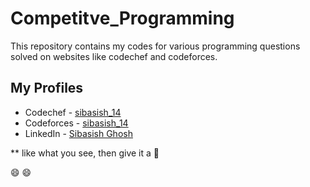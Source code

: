 # Competitve_Programming
This repository contains my codes for various programming questions solved on websites like codechef and codeforces.

## My Profiles
* Codechef - [sibasish_14](https://www.codechef.com/users/sibasish_14)
* Codeforces - [sibasish_14](www.codeforces.com/profile/sibasish_14)
* LinkedIn - [Sibasish Ghosh](https://www.linkedin.com/in/sibasish-ghosh-b9292615b)

** like what you see, then give it a :star2: 

:smile: :smile:

